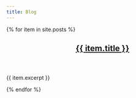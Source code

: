 ```yaml
---
title: Blog
---
```


<div class="posts">
{% for item in site.posts %}
    <section class="post">
        <header class="post-header"><h2 class="post-title"><a href="{{ item.route }}">{{ item.title }}</a></h2></header>
        <div class="post-description">
            <p>{{ item.excerpt }}</p>
        </div>
    </section>
{% endfor %}
</div>